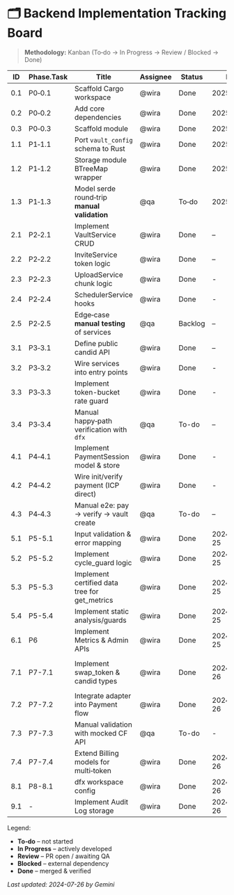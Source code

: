 # 🗂️ Backend Implementation Tracking Board

> **Methodology:** Kanban (To‑do → In Progress → Review / Blocked → Done)

| ID | Phase.Task | Title | Assignee | Status | ETA | Notes |
|----|------------|-------|----------|--------|-----|-------|
| 0.1 | P0‑0.1 | Scaffold Cargo workspace | @wira | Done | 2025‑04‑20 | `src/backend/` dir created |
| 0.2 | P0‑0.2 | Add core dependencies | @wira | Done | 2025‑04‑21 | dependencies added in Cargo.toml |
| 0.3 | P0‑0.3 | Scaffold module | @wira | Done | 2025‑04‑22 | backend modules created |
| 1.1 | P1‑1.1 | Port `vault_config` schema to Rust | @wira | Done | 2025‑04‑24 | derive CandidType |
| 1.2 | P1‑1.2 | Storage module BTreeMap wrapper | @wira | Done | 2025‑04‑25 | including prefix helpers & cursor |
| 1.3 | P1‑1.3 | Model serde round‑trip **manual validation** | @qa | To‑do | 2025‑04‑26 | scripts/run_manual_model_checks.sh |
| 2.1 | P2‑2.1 | Implement VaultService CRUD | @wira | Done | – | Basic CRUD implemented |
| 2.2 | P2‑2.2 | InviteService token logic | @wira | Done | – | Generate/claim implemented |
| 2.3 | P2‑2.3 | UploadService chunk logic | @wira | Done | - | In-memory staging done |
| 2.4 | P2‑2.4 | SchedulerService hooks | @wira | Done | - | Placeholders implemented |
| 2.5 | P2‑2.5 | Edge‑case **manual testing** of services | @qa | Backlog | – | remove automated fuzz |
| 3.1 | P3‑3.1 | Define public candid API | @wira | Done | – | Endpoints wired to services |
| 3.2 | P3‑3.2 | Wire services into entry points | @wira | Done | - | Done as part of 3.1 |
| 3.3 | P3‑3.3 | Implement token-bucket rate guard | @wira | Done | - | Implemented in utils/rate_limit.rs |
| 3.4 | P3‑3.4 | Manual happy‑path verification with `dfx` | @qa | To-do | – | API ready for testing |
| 4.1 | P4‑4.1 | Implement PaymentSession model & store | @wira | Done | - | In-memory store implemented |
| 4.2 | P4‑4.2 | Wire init/verify payment (ICP direct) | @wira | Done | - | Basic service & API done |
| 4.3 | P4‑4.3 | Manual e2e: pay → verify → vault create | @qa | To-do | – | API ready for testing |
| 5.1 | P5-5.1 | Input validation & error mapping | @wira | Done | 2024-07-25 | Added validator crate checks |
| 5.2 | P5-5.2 | Implement cycle_guard logic | @wira | Done | 2024-07-25 | Added utils/guards.rs check_cycles |
| 5.3 | P5-5.3 | Implement certified data tree for get_metrics | @wira | Done | 2024-07-25 | Implemented in api.rs get_metrics |
| 5.4 | P5-5.4 | Implement static analysis/guards | @wira | Done | 2024-07-25 | Panic hook added; build check is CI task |
| 6.1 | P6 | Implement Metrics & Admin APIs | @wira | Done | 2024-07-25 | Implemented metrics, get_metrics, list_vaults, list_billing |
| 7.1 | P7-7.1 | Implement swap_token & candid types | @wira | Done | 2024-07-26 | Implemented CF adapter client logic & types in `adapter/chainfusion_adapter.rs` (Placeholder HTTP) |
| 7.2 | P7-7.2 | Integrate adapter into Payment flow | @wira | Done | 2024-07-26 | Updated `PaymentService` to handle `chainfusion` method |
| 7.3 | P7-7.3 | Manual validation with mocked CF API | @qa | To-do | - | Requires running backend locally |
| 7.4 | P7-7.4 | Extend Billing models for multi‑token | @wira | Done | 2024-07-26 | Added fields to `BillingEntry` in `models/billing.rs` |
| 8.1 | P8-8.1 | dfx workspace config | @wira | Done | 2024-07-26 | Created `dfx.json` at workspace root |
| 9.1 | - | Implement Audit Log storage | @wira | Done | 2024-07-26 | Added models, structures, helpers per architecture |

Legend:
* **To‑do** – not started
* **In Progress** – actively developed
* **Review** – PR open / awaiting QA
* **Blocked** – external dependency
* **Done** – merged & verified

*Last updated: 2024-07-26 by Gemini* 